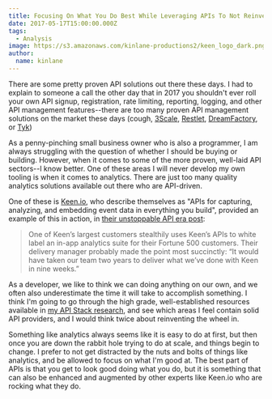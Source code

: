 ```yaml
---
title: Focusing On What You Do Best While Leveraging APIs To Not Reinvent The Wheel
date: 2017-05-17T15:00:00.000Z
tags:
  - Analysis
image: https://s3.amazonaws.com/kinlane-productions2/keen_logo_dark.png
author:
  name: kinlane
---
```

There are some pretty proven API solutions out there these days. I had to explain to someone a call the other day that in 2017 you shouldn't ever roll your own API signup, registration, rate limiting, reporting, logging, and other API management features--there are too many proven API management solutions on the market these days (cough, [3Scale](http://apis.how/ake3nxbapm), [Restlet](http://apis.how/5ytnitnakm), [DreamFactory](https://s3.amazonaws.com/kinlane-productions2/partners/dreamfactory-logo.png), or [Tyk](http://apis.how/zflfesymzk))

As a penny-pinching small business owner who is also a programmer, I am always struggling with the question of whether I should be buying or building. However, when it comes to some of the more proven, well-laid API sectors--I know better. One of these areas I will never develop my own tooling is when it comes to analytics. There are just too many quality analytics solutions available out there who are API-driven.

One of these is [Keen.io](https://keen.io/), who describe themselves as "APIs for capturing, analyzing, and embedding event data in everything you build", provided an example of this in action, in [their unstoppable API era post](https://blog.keen.io/the-api-era-f004f6800488):

> One of Keen’s largest customers stealthily uses Keen’s APIs to white label an in-app analytics suite for their Fortune 500 customers. Their delivery manager probably made the point most succinctly: “It would have taken our team two years to deliver what we’ve done with Keen in nine weeks.”

As a developer, we like to think we can doing anything on our own, and we often also underestimate the time it will take to accomplish something. I think I'm going to go through the high grade, well-established resources available in [my API Stack research](http://theapistack.com/), and see which areas I feel contain solid API providers, and I would think twice about reinventing the wheel in.

Something like analytics always seems like it is easy to do at first, but then once you are down the rabbit hole trying to do at scale, and things begin to change. I prefer to not get distracted by the nuts and bolts of things like analytics, and be allowed to focus on what I'm good at. The best part of APIs is that you get to look good doing what you do, but it is something that can also be enhanced and augmented by other experts like Keen.io who are rocking what they do.